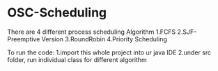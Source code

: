 # OSC-Scheduling
There are 4 different process scheduling Algorithm 
 1.FCFS
 2.SJF-Preemptive Version
 3.RoundRobin
 4.Priority Scheduling

To run the code:
 1.import this whole project into ur java IDE
 2.under src folder, run individual class for different algorithm
